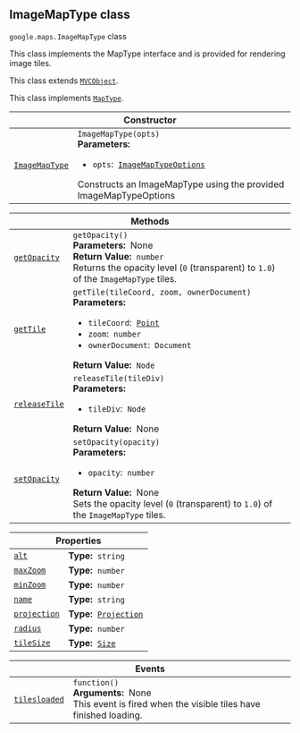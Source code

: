 
<h2 id="ImageMapType">ImageMapType class</h2>
<p>
<code><span itemprop="path">google.maps</span>.<span itemprop="name">ImageMapType</span></code>
class
</p>
<p>This class implements the MapType interface and is provided for rendering image tiles.</p>
<p>This class extends
<code><a href="MVCObject.md">MVCObject</a></code>.
</p>
<p>This class implements
<code><a href="MapType.md">MapType</a></code>.
</p>
<div class="devsite-table-wrapper"><table class="constructors responsive" summary="class ImageMapType - Constructor">
<thead>
<tr><th colspan="2" id="ImageMapType.constructor">Constructor</th>
</tr></thead>
<tbody>
<tr>
<td><code><a class="secret-link" href="#ImageMapType.constructor"><span>ImageMapType</span></a></code></td>
<td><div><code>ImageMapType(opts)</code></div>
<div class="desc"><strong>Parameters:</strong>&nbsp; <ul>
<li><code>opts</code>:&nbsp; <code><a href="ImageMapTypeOptions.md">ImageMapTypeOptions</a></code></li>
</ul></div>
<div class="desc">Constructs an ImageMapType using the provided ImageMapTypeOptions</div></td>
</tr>
</tbody>
</table></div>
<div class="devsite-table-wrapper"><table class="methods responsive" summary="class ImageMapType - Methods">
<thead>
<tr><th colspan="2">Methods</th>
</tr></thead>
<tbody>
<tr id="ImageMapType.getOpacity">
<td itemprop="property"><code><a class="secret-link" href="#ImageMapType.getOpacity"><span>getOpacity</span></a></code></td>
<td><div><code>getOpacity()</code></div>
<div class="desc"><strong>Parameters:</strong>&nbsp; None</div>
<div class="desc"><strong>Return Value:</strong>&nbsp; <code>number</code></div>
<div class="desc">Returns the opacity level (<code>0</code> (transparent) to <code>1.0</code>) of the <code>ImageMapType</code> tiles.</div></td>
</tr>
<tr id="ImageMapType.getTile">
<td itemprop="property"><code><a class="secret-link" href="#ImageMapType.getTile"><span>getTile</span></a></code></td>
<td><div><code>getTile(tileCoord, zoom, ownerDocument)</code></div>
<div class="desc"><strong>Parameters:</strong>&nbsp; <ul>
<li><code>tileCoord</code>:&nbsp; <code><a href="Point.md">Point</a></code></li>
<li><code>zoom</code>:&nbsp; <code>number</code></li>
<li><code>ownerDocument</code>:&nbsp; <code>Document</code></li>
</ul></div>
<div class="desc"><strong>Return Value:</strong>&nbsp; <code>Node</code></div>
<div class="desc"></div></td>
</tr>
<tr id="ImageMapType.releaseTile">
<td itemprop="property"><code><a class="secret-link" href="#ImageMapType.releaseTile"><span>releaseTile</span></a></code></td>
<td><div><code>releaseTile(tileDiv)</code></div>
<div class="desc"><strong>Parameters:</strong>&nbsp; <ul>
<li><code>tileDiv</code>:&nbsp; <code>Node</code></li>
</ul></div>
<div class="desc"><strong>Return Value:</strong>&nbsp; None</div>
<div class="desc"></div></td>
</tr>
<tr id="ImageMapType.setOpacity">
<td itemprop="property"><code><a class="secret-link" href="#ImageMapType.setOpacity"><span>setOpacity</span></a></code></td>
<td><div><code>setOpacity(opacity)</code></div>
<div class="desc"><strong>Parameters:</strong>&nbsp; <ul>
<li><code>opacity</code>:&nbsp; <code>number</code></li>
</ul></div>
<div class="desc"><strong>Return Value:</strong>&nbsp; None</div>
<div class="desc">Sets the opacity level (<code>0</code> (transparent) to <code>1.0</code>) of the <code>ImageMapType</code> tiles.</div></td>
</tr>
</tbody>
</table></div>
<div class="devsite-table-wrapper"><table class="properties responsive" summary="class ImageMapType - Properties">
<thead>
<tr><th colspan="2">Properties</th>
</tr></thead>
<tbody>
<tr id="ImageMapType.alt">
<td itemprop="property"><code><a class="secret-link" href="#ImageMapType.alt"><span>alt</span></a></code></td>
<td><div><strong>Type:</strong>&nbsp; <code>string</code></div>
<div class="desc"></div></td>
</tr>
<tr id="ImageMapType.maxZoom">
<td itemprop="property"><code><a class="secret-link" href="#ImageMapType.maxZoom"><span>maxZoom</span></a></code></td>
<td><div><strong>Type:</strong>&nbsp; <code>number</code></div>
<div class="desc"></div></td>
</tr>
<tr id="ImageMapType.minZoom">
<td itemprop="property"><code><a class="secret-link" href="#ImageMapType.minZoom"><span>minZoom</span></a></code></td>
<td><div><strong>Type:</strong>&nbsp; <code>number</code></div>
<div class="desc"></div></td>
</tr>
<tr id="ImageMapType.name">
<td itemprop="property"><code><a class="secret-link" href="#ImageMapType.name"><span>name</span></a></code></td>
<td><div><strong>Type:</strong>&nbsp; <code>string</code></div>
<div class="desc"></div></td>
</tr>
<tr id="ImageMapType.projection">
<td itemprop="property"><code><a class="secret-link" href="#ImageMapType.projection"><span>projection</span></a></code></td>
<td><div><strong>Type:</strong>&nbsp; <code><a href="Projection.md">Projection</a></code></div>
<div class="desc"></div></td>
</tr>
<tr id="ImageMapType.radius">
<td itemprop="property"><code><a class="secret-link" href="#ImageMapType.radius"><span>radius</span></a></code></td>
<td><div><strong>Type:</strong>&nbsp; <code>number</code></div>
<div class="desc"></div></td>
</tr>
<tr id="ImageMapType.tileSize">
<td itemprop="property"><code><a class="secret-link" href="#ImageMapType.tileSize"><span>tileSize</span></a></code></td>
<td><div><strong>Type:</strong>&nbsp; <code><a href="Size.md">Size</a></code></div>
<div class="desc"></div></td>
</tr>
</tbody>
</table></div>
<div class="devsite-table-wrapper"><table class="details responsive" summary="class ImageMapType - Events">
<thead>
<tr><th colspan="2">Events</th>
</tr></thead>
<tbody>
<tr id="ImageMapType.tilesloaded">
<td itemprop="property"><code><a class="secret-link" href="#ImageMapType.tilesloaded"><span>tilesloaded</span></a></code></td>
<td><div><code>function()</code></div>
<div class="desc"><strong>Arguments:</strong>&nbsp; None</div>
<div class="desc">This event is fired when the visible tiles have finished loading.</div></td>
</tr>
</tbody>
</table></div>
